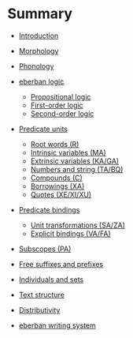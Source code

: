 # Summary

- [Introduction](introduction.md)  
- [Morphology](morphology.md)
- [Phonology](phonology.md)

- [eberban logic](logic/intro.md)
  - [Propositional logic](logic/propositional.md)
  - [First-order logic](logic/first_order.md)
  - [Second-order logic](logic/second_order.md)

- [Predicate units](units/intro.md)
  - [Root words (R)](units/R.md)
  - [Intrinsic variables (MA)](units/MA.md)
  - [Extrinsic variables (KA/GA)](units/KA_GA.md)
  - [Numbers and string (TA/BQ)](units/TA_BQ.md)
  - [Compounds (C)](units/C.md)
  - [Borrowings (XA)](units/XA.md)
  - [Quotes (XE/XI/XU)](units/XE_XI_XU.md)


- [Predicate bindings](bindings/intro.md)
  - [Unit transformations (SA/ZA)](bindings/SA_ZA.md)
  - [Explicit bindings (VA/FA)](bindings/VA_FA.md)  

- [Subscopes (PA)]()
- [Free suffixes and prefixes]()
- [Individuals and sets]()
- [Text structure]()
- [Distributivity]()

- [eberban writing system]()